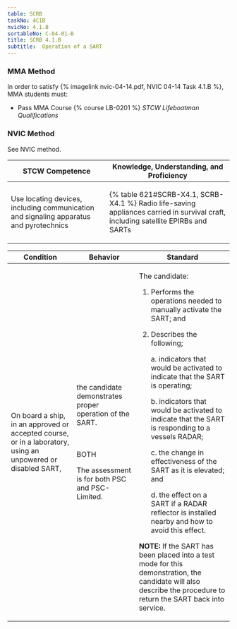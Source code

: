 ```yaml
---
table: SCRB
taskNo: 4C1B
nvicNo: 4.1.B 
sortableNo: C-04-01-B
title: SCRB 4.1.B 
subtitle:  Operation of a SART
---
```



### MMA Method

In order to satisfy  {% imagelink nvic-04-14.pdf, NVIC 04-14 Task 4.1.B %}, MMA students must:

* Pass MMA Course {% course LB-0201 %}  *STCW Lifeboatman Qualifications*


### NVIC Method

<a onclick="togglevisibility('nvic_methods')" >See NVIC method.</a>

<div id='nvic_methods' class='hide'>

<table>
<thead>
<tr>
<th class='forty'> STCW Competence </th>
<th class='sixty'> Knowledge, Understanding, and Proficiency </th>
</tr>
</thead>




<tbody>
<tr><td markdown='1'>

Use locating devices, including communication and signaling apparatus and pyrotechnics

</td><td markdown='1'>

{% table 621#SCRB-X4.1, SCRB-X4.1 %} Radio life-saving appliances carried in survival craft, including satellite EPIRBs and SARTs

</td></tr>


</tbody>
</table>


<table>
<thead>
<tr><th class='twenty'>  Condition </th><th class='twenty'> Behavior </th><th  class='sixty'>Standard </th></tr>
</thead>
<tbody >



<tr><td markdown='1'>

On board a ship, in an approved or accepted course, or in a laboratory, using an unpowered or disabled SART,

</td><td markdown='1'>

the candidate demonstrates proper operation of the SART.

<br>

<div class="tooltip" markdown='1'>

BOTH

The assessment is for both PSC and PSC-Limited.

</div>


</td><td markdown='1'>

The candidate:

1. Performs the operations needed to manually activate the SART; and 
2. Describes the following;

     a. indicators that would be activated to indicate that the SART is operating;

     b. indicators that would be activated to indicate that the SART is responding to a vessels RADAR;

     c. the change in effectiveness of the SART as it is elevated; and 

     d. the effect on a SART if a RADAR reflector is installed nearby and how to avoid this effect. 

**NOTE:**  If the SART has been placed into a test mode for this demonstration, the candidate will also describe the procedure to return the SART back into service. 

</td></tr>
</tbody>
</table>
</div>
